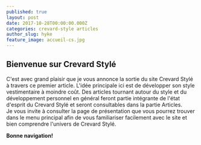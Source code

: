 ```yaml
---
published: true
layout: post
date: 2017-10-28T00:00:00.000Z
categories: crevard-style articles
author_slug: hyke
feature_image: accueil-cs.jpg
---
```

## Bienvenue sur Crevard Stylé

C'est avec grand plaisir que je vous annonce la sortie du site Crevard Stylé à travers ce premier article. L'idée principale ici est de développer son style vestimentaire à moindre coût. Des articles tournant autour du style et du développement personnel en général feront partie intégrante de l'état d'esprit du Crevard Stylé et seront consultables dans la partie Articles.  
Je vous invite à consulter la page de présentation que vous pourrez trouver dans le menu principal afin de vous familiariser facilement avec le site et bien comprendre l'univers de Crevard Stylé.

**Bonne navigation!**

